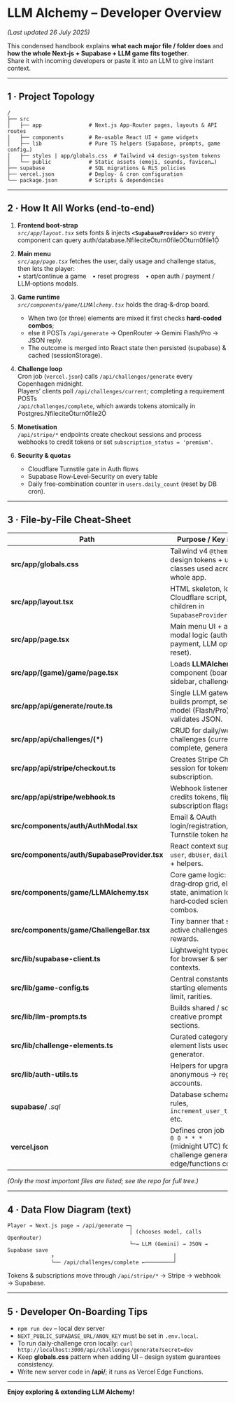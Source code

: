 
# LLM Alchemy – Developer Overview  
*(Last updated 26 July 2025)*  

This condensed handbook explains **what each major file / folder does** and **how the whole Next‑js + Supabase + LLM game fits together**.  
Share it with incoming developers or paste it into an LLM to give instant context.

---

## 1 · Project Topology

```
/
├── src
│   ├── app               # Next.js App‑Router pages, layouts & API routes
│   ├── components        # Re‑usable React UI + game widgets
│   ├── lib               # Pure TS helpers (Supabase, prompts, game config…)
│   ├── styles | app/globals.css  # Tailwind v4 design‑system tokens
│   └── public            # Static assets (emoji, sounds, favicon…)
├── supabase              # SQL migrations & RLS policies
├── vercel.json           # Deploy‑ & cron configuration
└── package.json          # Scripts & dependencies
```

---

## 2 · How It All Works (end‑to‑end)

1. **Frontend boot‑strap**  
   *`src/app/layout.tsx`* sets fonts & injects **`<SupabaseProvider>`** so every component can query auth/database.fileciteturn0file0turn0file1  

2. **Main menu**  
   *`src/app/page.tsx`* fetches the user, daily usage and challenge status, then lets the player:  
   • start/continue a game • reset progress • open auth / payment / LLM‑options modals.

3. **Game runtime**  
   *`src/components/game/LLMAlchemy.tsx`* holds the drag‑&‑drop board.  
   - When two (or three) elements are mixed it first checks **hard‑coded combos**;  
   - else it POSTs `/api/generate` → OpenRouter → Gemini Flash/Pro → JSON reply.  
   - The outcome is merged into React state then persisted (supabase) & cached (sessionStorage).

4. **Challenge loop**  
   Cron job (`vercel.json`) calls `/api/challenges/generate` every Copenhagen midnight.  
   Players’ clients poll `/api/challenges/current`; completing a requirement POSTs  
   `/api/challenges/complete`, which awards tokens atomically in Postgres.fileciteturn0file2  

5. **Monetisation**  
   `/api/stripe/*` endpoints create checkout sessions and process webhooks to credit tokens or set `subscription_status = 'premium'`.  

6. **Security & quotas**  
   - Cloudflare Turnstile gate in Auth flows  
   - Supabase Row‑Level‑Security on every table  
   - Daily free‑combination counter in `users.daily_count` (reset by DB cron).

---

## 3 · File‑by‑File Cheat‑Sheet

| Path | Purpose / Key ideas |
|------|---------------------|
| **src/app/globals.css** | Tailwind v4 `@theme` design tokens + utility classes used across the whole app. |
| **src/app/layout.tsx** | HTML skeleton, loads Cloudflare script, wraps children in `SupabaseProvider`. |
| **src/app/page.tsx** | Main menu UI + all modal logic (auth, payment, LLM options, reset). |
| **src/app/(game)/game/page.tsx** | Loads **LLMAlchemy** component (board, sidebar, challenge bar). |
| **src/app/api/generate/route.ts** | Single LLM gateway – builds prompt, selects model (Flash/Pro), validates JSON. |
| **src/app/api/challenges/(*)** | CRUD for daily/weekly challenges (current, complete, generate). |
| **src/app/api/stripe/checkout.ts** | Creates Stripe Checkout session for tokens / subscription. |
| **src/app/api/stripe/webhook.ts** | Webhook listener – credits tokens, flips subscription flags. |
| **src/components/auth/AuthModal.tsx** | Email & OAuth login/registration, Turnstile token handling. |
| **src/components/auth/SupabaseProvider.tsx** | React context supplying `user`, `dbUser`, `dailyCount` + helpers. |
| **src/components/game/LLMAlchemy.tsx** | Core game logic: drag‑drop grid, element state, animation loops, hard‑coded science combos. |
| **src/components/game/ChallengeBar.tsx** | Tiny banner that shows active challenges and rewards. |
| **src/lib/supabase-client.ts** | Lightweight typed client for browser & server contexts. |
| **src/lib/game-config.ts** | Central constants – starting elements, free limit, rarities. |
| **src/lib/llm-prompts.ts** | Builds shared / science / creative prompt sections. |
| **src/lib/challenge-elements.ts** | Curated category & element lists used by generator. |
| **src/lib/auth-utils.ts** | Helpers for upgrading anonymous → registered accounts. |
| **supabase/** *.sql* | Database schema, RLS rules, `increment_user_tokens()` etc. |
| **vercel.json** | Defines cron job `0 0 * * *` (midnight UTC) for challenge generation & edge/functions config. |

*(Only the most important files are listed; see the repo for full tree.)*

---

## 4 · Data Flow Diagram (text)

```
Player → Next.js page → /api/generate ─┐
                                       │ (chooses model, calls OpenRouter)
                                       └─→ LLM (Gemini) → JSON → Supabase save
              ↑                                      │
              └── /api/challenges/complete ←─────────┘
```

Tokens & subscriptions move through `/api/stripe/*` → Stripe → webhook → Supabase.

---

## 5 · Developer On‑Boarding Tips

* `npm run dev` – local dev server  
* `NEXT_PUBLIC_SUPABASE_URL/ANON_KEY` must be set in `.env.local`.  
* To run daily‑challenge cron locally: `curl http://localhost:3000/api/challenges/generate?secret=dev`  
* Keep **globals.css** pattern when adding UI – design system guarantees consistency.  
* Write new server code in **/api/**; it runs as Vercel Edge Functions.  

---

**Enjoy exploring & extending LLM Alchemy!**
